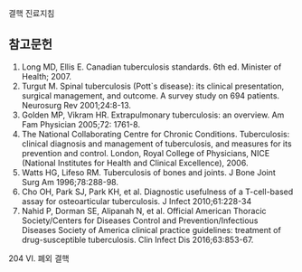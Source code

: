 결핵 진료지침

## 참고문헌

1. Long MD, Ellis E. Canadian tuberculosis standards. 6th ed. Minister of Health; 2007.
2. Turgut M. Spinal tuberculosis (Pott`s disease): its clinical presentation, surgical management, and outcome. A survey study on 694 patients. Neurosurg Rev 2001;24:8-13.
3. Golden MP, Vikram HR. Extrapulmonary tuberculosis: an overview. Am Fam Physician 2005;72: 1761-8.
4. The National Collaborating Centre for Chronic Conditions. Tuberculosis: clinical diagnosis and management of tuberculosis, and measures for its prevention and control. London, Royal College of Physicians, NICE (National Institutes for Health and Clinical Excellence), 2006.
5. Watts HG, Lifeso RM. Tuberculosis of bones and joints. J Bone Joint Surg Am 1996;78:288-98.
6. Cho OH, Park SJ, Park KH, et al. Diagnostic usefulness of a T-cell-based assay for osteoarticular tuberculosis. J Infect 2010;61:228-34
7. Nahid P, Dorman SE, Alipanah N, et al. Official American Thoracic Society/Centers for Diseases Control and Prevention/Infectious Diseases Society of America clinical practice guidelines: treatment of drug-susceptible tuberculosis. Clin Infect Dis 2016;63:853-67.

<PAGE>204
VI. 폐외 결핵